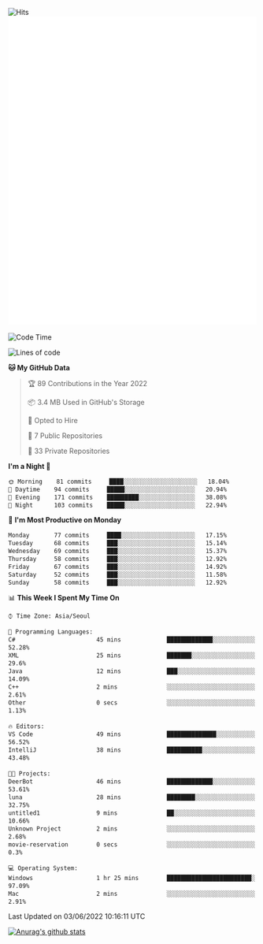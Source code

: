![Hits](https://hits.seeyoufarm.com/api/count/incr/badge.svg?url=https%3A%2F%2Fgithub.com%2Fkokose1234&count_bg=%2379C83D&title_bg=%23555555&icon=apple.svg&icon_color=%23E7E7E7&title=hits&edge_flat=false)
<br/>
![Metrics](https://github.com/kokose1234/kokose1234/blob/main/github-metrics.svg)

<!--START_SECTION:waka-->
![Code Time](http://img.shields.io/badge/Code%20Time-647%20hrs%2011%20mins-blue)

![Lines of code](https://img.shields.io/badge/From%20Hello%20World%20I%27ve%20Written-2%20Million%20lines%20of%20code-blue)

**🐱 My GitHub Data** 

> 🏆 89 Contributions in the Year 2022
 > 
> 📦 3.4 MB Used in GitHub's Storage 
 > 
> 💼 Opted to Hire
 > 
> 📜 7 Public Repositories 
 > 
> 🔑 33 Private Repositories  
 > 
**I'm a Night 🦉** 

```text
🌞 Morning    81 commits     ████░░░░░░░░░░░░░░░░░░░░░   18.04% 
🌆 Daytime    94 commits     █████░░░░░░░░░░░░░░░░░░░░   20.94% 
🌃 Evening    171 commits    █████████░░░░░░░░░░░░░░░░   38.08% 
🌙 Night      103 commits    █████░░░░░░░░░░░░░░░░░░░░   22.94%

```
📅 **I'm Most Productive on Monday** 

```text
Monday       77 commits     ████░░░░░░░░░░░░░░░░░░░░░   17.15% 
Tuesday      68 commits     ███░░░░░░░░░░░░░░░░░░░░░░   15.14% 
Wednesday    69 commits     ███░░░░░░░░░░░░░░░░░░░░░░   15.37% 
Thursday     58 commits     ███░░░░░░░░░░░░░░░░░░░░░░   12.92% 
Friday       67 commits     ███░░░░░░░░░░░░░░░░░░░░░░   14.92% 
Saturday     52 commits     ███░░░░░░░░░░░░░░░░░░░░░░   11.58% 
Sunday       58 commits     ███░░░░░░░░░░░░░░░░░░░░░░   12.92%

```


📊 **This Week I Spent My Time On** 

```text
⌚︎ Time Zone: Asia/Seoul

💬 Programming Languages: 
C#                       45 mins             █████████████░░░░░░░░░░░░   52.28% 
XML                      25 mins             ███████░░░░░░░░░░░░░░░░░░   29.6% 
Java                     12 mins             ███░░░░░░░░░░░░░░░░░░░░░░   14.09% 
C++                      2 mins              ░░░░░░░░░░░░░░░░░░░░░░░░░   2.61% 
Other                    0 secs              ░░░░░░░░░░░░░░░░░░░░░░░░░   1.13%

🔥 Editors: 
VS Code                  49 mins             ██████████████░░░░░░░░░░░   56.52% 
IntelliJ                 38 mins             ██████████░░░░░░░░░░░░░░░   43.48%

🐱‍💻 Projects: 
DeerBot                  46 mins             █████████████░░░░░░░░░░░░   53.61% 
luna                     28 mins             ████████░░░░░░░░░░░░░░░░░   32.75% 
untitled1                9 mins              ██░░░░░░░░░░░░░░░░░░░░░░░   10.66% 
Unknown Project          2 mins              ░░░░░░░░░░░░░░░░░░░░░░░░░   2.68% 
movie-reservation        0 secs              ░░░░░░░░░░░░░░░░░░░░░░░░░   0.3%

💻 Operating System: 
Windows                  1 hr 25 mins        ████████████████████████░   97.09% 
Mac                      2 mins              ░░░░░░░░░░░░░░░░░░░░░░░░░   2.91%

```


 Last Updated on 03/06/2022 10:16:11 UTC
<!--END_SECTION:waka-->

[![Anurag's github stats](https://github-readme-stats.vercel.app/api?username=kokose1234&theme=dracula)](https://github.com/anuraghazra/github-readme-stats)



	
